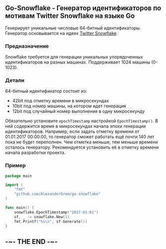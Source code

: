 
## Go-Snowflake - Генератор идентификаторов по мотивам Twitter Snowflake на языке Go

Генерирует уникальные числовые 64-битный идентификаторы. Генератор основывается на идеях [Twitter Snowflake](https://github.com/twitter/snowflake/).

### Предназначение

Snowflake требуется для генерации уникальных упорядоченных идентификаторов на разных машинах. Поддерживает 1024 машины (0-1023).

### Детали

64-битный идентификатор состоит из:

* 42bit под отметку времени в микросекундах
* 10bit под номер машины, на котором идет генерация
* 12bit под случайный номер выполнения в одну микросекунду

Обязательно установите `epochTimestamp` настройкой `EpochTimestamp()`. В ней содержится время в микросекундах начала эпохи генерации идентификаторов. Например, если задать отметку времени от 01.01.2017 00:00:00, то генератор сможет работать ещё почти 140 лет пока не будет переполнен. Чем отметка меньше, тем меньше времени осталось генератору. Рекомендуется установить её в отметку времени начала разработки проекта.

### Пример

```go
package main

import (
	"fmt"
    "github.com/AlexanderGrom/go-snowflake"
)

func main() {
	snowflake.EpochTimestamp("2017-01-01")
	sf, _ := snowflake.New(1)
	fmt.Printf("%s\n", sf.Generate())
}
```

## -~- THE END -~-
